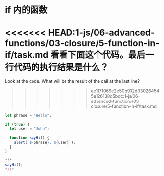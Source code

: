 
# if 内的函数

<<<<<<< HEAD:1-js/06-advanced-functions/03-closure/5-function-in-if/task.md
看看下面这个代码。最后一行代码的执行结果是什么？
=======
Look at the code. What will be the result of the call at the last line?
>>>>>>> ae1171069c2e50b932d030264545e126138d5bdc:1-js/06-advanced-functions/03-closure/5-function-in-if/task.md

```js run
let phrase = "Hello";

if (true) {
  let user = "John";

  function sayHi() {
    alert(`${phrase}, ${user}`);
  }
}

*!*
sayHi();
*/!*
```
